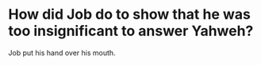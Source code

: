 # How did Job do to show that he was too insignificant to answer Yahweh?

Job put his hand over his mouth.
